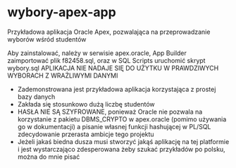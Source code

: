 # wybory-apex-app
Przykładowa aplikacja Oracle Apex, pozwalająca na przeprowadzanie wyborów wśród studentów

Aby zainstalować, należy w serwisie apex.oracle, App Builder zaimportować plik f82458.sql, oraz w SQL Scripts uruchomić skrypt wybory.sql
APLIKACJA NIE NADAJE SIĘ DO UŻYTKU W PRAWDZIWYCH WYBORACH Z WRAŻLIWYMI DANYMI

* Zademonstrowana jest przykładowa aplikacja korzystająca z prostej bazy danych
* Zakłada się stosunkowo dużą liczbę studentów
* HASŁA NIE SĄ SZYFROWANE, ponieważ Oracle nie pozwala na korzystanie z pakietu DBMS_CRYPTO w apex.oracle (pomimo używania go w dokumentacji) a pisanie własnej funkcji hashującej w PL/SQL zdecydowanie przerasta ambicje tego projektu
* Jeżeli jakaś biedna dusza musi stworzyć jakąś aplikację na tej platformie i jest wystarczająco zdesperowana żeby szukać przykładów po polsku, można do mnie pisać